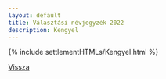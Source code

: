 ```yaml
---
layout: default
title: Választási névjegyzék 2022
description: Kengyel
---
```


{% include settlementHTMLs/Kengyel.html %}

[Vissza](../)